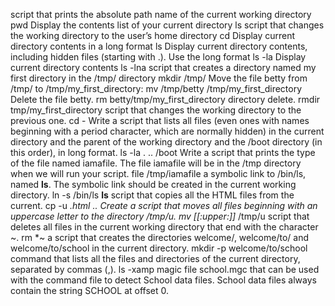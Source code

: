script that prints the absolute path name of the current working directory pwd
Display the contents list of your current directory ls
script that changes the working directory to the user’s home directory cd
Display current directory contents in a long format ls
Display current directory contents, including hidden files (starting with .). Use the long format ls -la
Display current directory contents ls -lna
script that creates a directory named my first directory in the /tmp/ directory mkdir /tmp/
Move the file betty from /tmp/ to /tmp/my_first_directory: mv /tmp/betty /tmp/my_first_directory
Delete the file betty. rm betty/tmp/my_first_directory
directory delete. rmdir tmp/my_first_directory
script that changes the working directory to the previous one. cd -
Write a script that lists all files (even ones with names beginning with a period character, which are normally hidden) in the current directory and the parent of the working directory and the /boot directory (in this order), in long format. ls -la . .. /boot
Write a script that prints the type of the file named iamafile. The file iamafile will be in the /tmp directory when we will run your script. file /tmp/iamafile
 a symbolic link to /bin/ls, named __ls__. The symbolic link should be created in the current working directory. ln -s /bin/ls __ls__
script that copies all the HTML files from the current. cp -u *.html ..
Create a script that moves all files beginning with an uppercase letter to the directory /tmp/u. mv [[:upper:]]* /tmp/u
script that deletes all files in the current working directory that end with the character ~. rm *~
a script that creates the directories welcome/, welcome/to/ and welcome/to/school in the current directory. mkdir -p welcome/to/school
command that lists all the files and directories of the current directory, separated by commas (,). ls -xamp
 magic file school.mgc that can be used with the command file to detect School data files. School data files always contain the string SCHOOL at offset 0.
